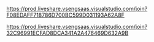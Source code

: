 https://prod.liveshare.vsengsaas.visualstudio.com/join?F08EDAFF718786D700BC599D031193A62A8F

https://prod.liveshare.vsengsaas.visualstudio.com/join?32C96991ECFAD8DCA341A2A476469D632A9B
